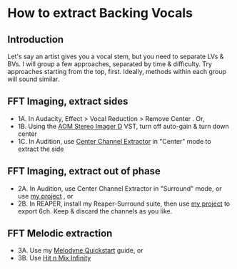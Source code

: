 # How to extract Backing Vocals

## Introduction
Let's say an artist gives you a vocal stem, but you need to separate LVs & BVs. I will group a few approaches, separated by time & difficulty. Try approaches starting from the top, first. Ideally, methods within each group will sound similar.

## FFT Imaging, extract sides
- 1A. In Audacity, Effect > Vocal Reduction > Remove Center . Or,
- 1B. Using the [AOM Stereo Imager D](https://aom-factory.jp/products/stereo-imager-d/) VST, turn off auto-gain & turn down center
- 1C. In Audition, use [Center Channel Extractor](https://helpx.adobe.com/audition/user-guide.html/audition/using/stereo-imagery-effects.ug.html) in "Center" mode to extract the side

## FFT Imaging, extract out of phase
- 2A. In Audition, use Center Channel Extractor in "Surround" mode, or use [my project]( https://cdn.discordapp.com/attachments/397574988657328132/774936964469358592/BV_project.sesx) , or
- 2B. In REAPER, install my Reaper-Surround suite, then use [my project]( https://cdn.discordapp.com/attachments/397574988657328132/774559955038371880/V3_Upscale_51_WGeneric.RPP) to export 6ch. Keep & discard the channels as you like.

## FFT Melodic extraction
- 3A. Use my [Melodyne Quickstart](https://github.com/junh1024/junh1024-Documents/blob/master/Audio/Melodyne%20Quickstart.md#introduction) guide, or
- 3B. Use [Hit n Mix Infinity](https://hitnmix.com/)